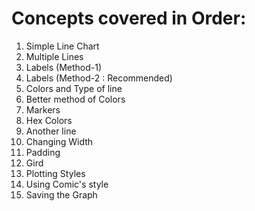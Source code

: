 # Concepts covered in Order:
1. Simple Line Chart
2. Multiple Lines
3. Labels (Method-1)
4. Labels (Method-2 : Recommended)
5. Colors and Type of line
6. Better method of Colors
7. Markers
8. Hex Colors
9. Another line
10. Changing Width
11. Padding
12. Gird
13. Plotting Styles
14. Using Comic's style
15. Saving the Graph